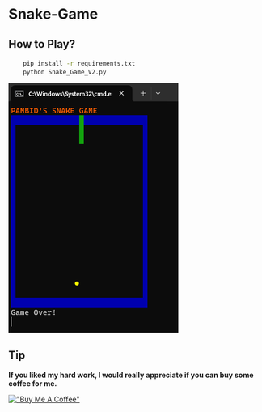 # Snake-Game

## How to Play?
```sh
    pip install -r requirements.txt
    python Snake_Game_V2.py
```

![SnakeGame](SnakeGame.png)

## Tip
**If you liked my hard work, I would really appreciate if you can buy some coffee for me.**

[!["Buy Me A Coffee"](https://www.buymeacoffee.com/assets/img/custom_images/orange_img.png)](https://www.buymeacoffee.com/frosteen)
